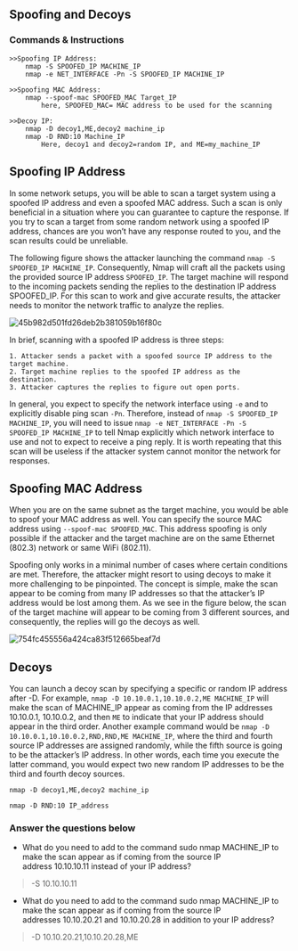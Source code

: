 ## Spoofing and Decoys 

### Commands & Instructions

	>>Spoofing IP Address:
		nmap -S SPOOFED_IP MACHINE_IP
		nmap -e NET_INTERFACE -Pn -S SPOOFED_IP MACHINE_IP
		
	>>Spoofing MAC Address:
		nmap --spoof-mac SPOOFED_MAC Target_IP
			here, SPOOFED_MAC= MAC address to be used for the scanning 
		
	>>Decoy IP:
		nmap -D decoy1,ME,decoy2 machine_ip
  		nmap -D RND:10 Machine_IP
			Here, decoy1 and decoy2=random IP, and ME=my_machine_IP






## Spoofing IP Address

In some network setups, you will be able to scan a target system using a spoofed IP address and even a spoofed MAC address. Such a scan is only beneficial in a situation where you can guarantee to capture the response. If you try to scan a target from some random network using a spoofed IP address, chances are you won’t have any response routed to you, and the scan results could be unreliable.

The following figure shows the attacker launching the command `nmap -S SPOOFED_IP MACHINE_IP`. Consequently, Nmap will craft all the packets using the provided source IP address `SPOOFED_IP`. The target machine will respond to the incoming packets sending the replies to the destination IP address SPOOFED_IP. For this scan to work and give accurate results, the attacker needs to monitor the network traffic to analyze the replies.


![45b982d501fd26deb2b381059b16f80c](https://github.com/Taukir1515/Nmap/assets/65533124/8da66ba1-e43d-488a-8faa-a7e4e784c55f)


In brief, scanning with a spoofed IP address is three steps:

	1. Attacker sends a packet with a spoofed source IP address to the target machine.
	2. Target machine replies to the spoofed IP address as the destination.
	3. Attacker captures the replies to figure out open ports.

In general, you expect to specify the network interface using `-e` and to explicitly disable ping scan `-Pn`. Therefore, instead of `nmap -S SPOOFED_IP MACHINE_IP`, you will need to issue `nmap -e NET_INTERFACE -Pn -S SPOOFED_IP MACHINE_IP` to tell Nmap explicitly which network interface to use and not to expect to receive a ping reply. It is worth repeating that this scan will be useless if the attacker system cannot monitor the network for responses.




## Spoofing MAC Address

When you are on the same subnet as the target machine, you would be able to spoof your MAC address as well. You can specify the source MAC address using `--spoof-mac SPOOFED_MAC`. This address spoofing is only possible if the attacker and the target machine are on the same Ethernet (802.3) network or same WiFi (802.11).

Spoofing only works in a minimal number of cases where certain conditions are met. Therefore, the attacker might resort to using decoys to make it more challenging to be pinpointed. The concept is simple, make the scan appear to be coming from many IP addresses so that the attacker’s IP address would be lost among them. As we see in the figure below, the scan of the target machine will appear to be coming from 3 different sources, and consequently, the replies will go the decoys as well.



![754fc455556a424ca83f512665beaf7d](https://github.com/Taukir1515/Nmap/assets/65533124/8a1a2d8c-b44c-47d4-8065-767c616d0aa6)




## Decoys

You can launch a decoy scan by specifying a specific or random IP address after -D. For example, `nmap -D 10.10.0.1,10.10.0.2,ME MACHINE_IP` will make the scan of MACHINE_IP appear as coming from the IP addresses 10.10.0.1, 10.10.0.2, and then `ME` to indicate that your IP address should appear in the third order. Another example command would be `nmap -D 10.10.0.1,10.10.0.2,RND,RND,ME MACHINE_IP`, where the third and fourth source IP addresses are assigned randomly, while the fifth source is going to be the attacker’s IP address. In other words, each time you execute the latter command, you would expect two new random IP addresses to be the third and fourth decoy sources.

`nmap -D decoy1,ME,decoy2 machine_ip`

`nmap -D RND:10 IP_address`

### Answer the questions below

- What do you need to add to the command sudo nmap MACHINE_IP to make the scan appear as if coming from the source IP address 10.10.10.11 instead of your IP address?
> -S 10.10.10.11

- What do you need to add to the command sudo nmap MACHINE_IP to make the scan appear as if coming from the source IP addresses 10.10.20.21 and 10.10.20.28 in addition to your IP address?
> -D 10.10.20.21,10.10.20.28,ME
